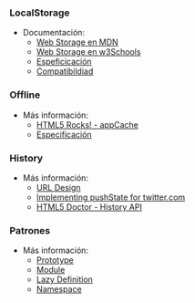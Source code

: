 ### LocalStorage

- Documentación:
    - [Web Storage en MDN](https://developer.mozilla.org/en-US/docs/Web/API/Web_Storage_API)
    - [Web Storage en w3Schools](http://www.w3schools.com/html/html5_webstorage.asp)
    - [Espeficicación](http://www.w3.org/TR/webstorage/#storage)
    - [Compatibildiad](http://caniuse.com/#search=localstorage)


### Offline

- Más información:
    - [HTML5 Rocks! - appCache](http://www.html5rocks.com/es/tutorials/appcache/beginner/)
    - [Especificación](https://html.spec.whatwg.org/#applicationcache)

### History

- Más información:
    - [URL Design](http://warpspire.com/posts/url-design/)
    - [Implementing pushState for twitter.com](https://blog.twitter.com/2012/implementing-pushstate-for-twittercom)
    - [HTML5 Doctor - History API](http://html5doctor.com/history-api/)


### Patrones

- Más información:
    - [Prototype](https://www.wikiwand.com/es/Prototype_(patr%C3%B3n_de_dise%C3%B1o))
    - [Module](https://www.wikiwand.com/es/Module_(patr%C3%B3n_de_dise%C3%B1o))
    - [Lazy Definition](http://www.wikiwand.com/es/Evaluaci%C3%B3n_perezosa)
    - [Namespace](http://www.wikiwand.com/es/Espacio_de_nombres)